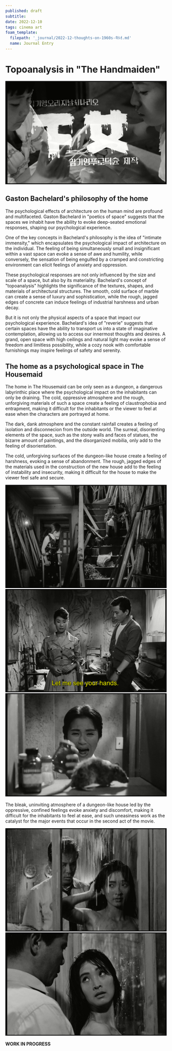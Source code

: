 ```yaml
---
published: draft
subtitle:
date: 2022-12-10
tags: cinema art
foam_template:
  filepath: '_journal/2022-12-thoughts-on-1960s-하녀.md'
  name: Journal Entry
---
```


# Topoanalysis in "The Handmaiden" 

![](../images/housemade%200.png)

## Gaston Bachelard's philosophy of the home

The psychological effects of architecture on the human mind are profound and multifaceted. Gaston Bachelard in "poetics of space" suggests that the spaces we inhabit have the ability to evoke deep-seated emotional responses, shaping our psychological experience.

One of the key concepts in Bachelard's philosophy is the idea of "intimate immensity," which encapsulates the psychological impact of architecture on the individual. The feeling of being simultaneously small and insignificant within a vast space can evoke a sense of awe and humility, while conversely, the sensation of being engulfed by a cramped and constricting environment can elicit feelings of anxiety and oppression.

These psychological responses are not only influenced by the size and scale of a space, but also by its materiality. Bachelard's concept of "topoanalysis" highlights the significance of the textures, shapes, and materials of architectural structures. The smooth, cold surface of marble can create a sense of luxury and sophistication, while the rough, jagged edges of concrete can induce feelings of industrial harshness and urban decay.

But it is not only the physical aspects of a space that impact our psychological experience. Bachelard's idea of "reverie" suggests that certain spaces have the ability to transport us into a state of imaginative contemplation, allowing us to access our innermost thoughts and desires. A grand, open space with high ceilings and natural light may evoke a sense of freedom and limitless possibility, while a cozy nook with comfortable furnishings may inspire feelings of safety and serenity.

## The home as a psychological space in The Housemaid

The home in The Housemaid can be only seen as a dungeon, a dangerous labyrinthic place where the psychological impact on the inhabitants can only be draining. The cold, oppressive atmosphere and the rough, unforgiving materials of such a space create a feeling of claustrophobia and entrapment, making it difficult for the inhabitants or the viewer to feel at ease when the characters are portrayed at home.

The dark, dank atmosphere and the constant rainfall creates a feeling of isolation and disconnecion from the outside world. The surreal, disorienting elements of the space, such as the stony walls and faces of statues, the bizarre amount of paintings, and the disorganized mobilia, only add to the feeling of disorientation.

The cold, unforgiving surfaces of the dungeon-like house create a feeling of harshness, evoking a sense of abandonment. The rough, jagged edges of the materials used in the construction of the new house add to the feeling of instability and insecurity, making it difficult for the house to make the viewer feel safe and secure.

![](../images/housemaid%205.png)
![](../images/housemaid%206.png)
![](../images/housemaid%207.png)

The bleak, uninviting atmosphere of a dungeon-like house led by the oppressive, confined feelings evoke anxiety and discomfort, making it difficult for the inhabitants to feel at ease, and such uneasiness work as the catalyst for the major events that occur in the second act of the movie.

![](../images/housemaid%203.png)
![](../images/housemaid%204.png)

**WORK IN PROGRESS**